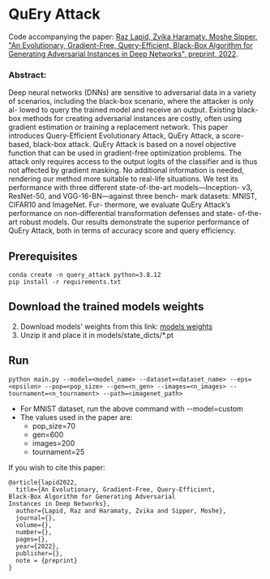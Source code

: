 # QuEry Attack

Code accompanying the paper:
[Raz Lapid, Zvika Haramaty, Moshe Sipper, "An Evolutionary, Gradient-Free, Query-Efficient,
Black-Box Algorithm for Generating Adversarial
Instances in Deep Networks", preprint, 2022](https://arxiv.org/abs/2208.08297).

### Abstract:
Deep neural networks (DNNs) are sensitive
to adversarial data in a variety of scenarios, including
the black-box scenario, where the attacker is only al-
lowed to query the trained model and receive an output.
Existing black-box methods for creating adversarial
instances are costly, often using gradient estimation or
training a replacement network. This paper introduces
Query-Efficient Evolutionary Attack, QuEry Attack, a
score-based, black-box attack. QuEry Attack is based
on a novel objective function that can be used in
gradient-free optimization problems. The attack only
requires access to the output logits of the classifier and
is thus not affected by gradient masking. No additional
information is needed, rendering our method more
suitable to real-life situations. We test its performance
with three different state-of-the-art models—Inception-
v3, ResNet-50, and VGG-16-BN—against three bench-
mark datasets: MNIST, CIFAR10 and ImageNet. Fur-
thermore, we evaluate QuEry Attack’s performance
on non-differential transformation defenses and state-
of-the-art robust models. Our results demonstrate the
superior performance of QuEry Attack, both in terms
of accuracy score and query efficiency.

## Prerequisites
    conda create -n query_attack python=3.8.12
    pip install -r requirements.txt

## Download the trained models weights
2. Download models' weights from this link: [models weights](https://drive.google.com/file/d/1LKLicAXgL-Q9QFtvMWDkHN-8ESPBNjtO/view?usp=sharing)
3. Unzip it and place it in models/state_dicts/*.pt

## Run
    python main.py --model=<model_name> --dataset=<dataset_name> --eps=<epsilon> --pop=<pop_size> --gen=<n_gen> --images=<n_images> --tournament=<n_tournament> --path=<imagenet_path>
- For MNIST dataset, run the above command with --model=custom
- The values used in the paper are:
  - pop_size=70
  - gen=600
  - images=200
  - tournament=25

If you wish to cite this paper:
```
@article{lapid2022,
  title={An Evolutionary, Gradient-Free, Query-Efficient,
Black-Box Algorithm for Generating Adversarial
Instances in Deep Networks},
  author={Lapid, Raz and Haramaty, Zvika and Sipper, Moshe},
  journal={},
  volume={},
  number={},
  pages={},
  year={2022},
  publisher={},
  note = {preprint}
}
```
